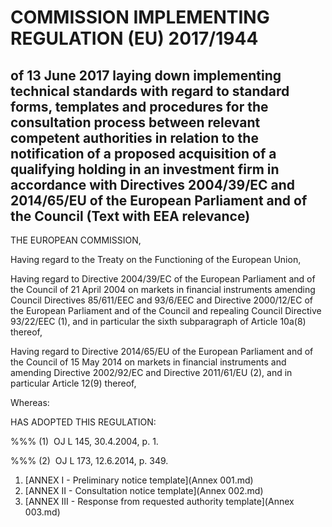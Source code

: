 # COMMISSION IMPLEMENTING REGULATION (EU) 2017/1944

## of 13 June 2017 laying down implementing technical standards with regard to standard forms, templates and procedures for the consultation process between relevant competent authorities in relation to the notification of a proposed acquisition of a qualifying holding in an investment firm in accordance with Directives 2004/39/EC and 2014/65/EU of the European Parliament and of the Council (Text with EEA relevance)

THE EUROPEAN COMMISSION,

Having regard to the Treaty on the Functioning of the European Union,

Having regard to Directive 2004/39/EC of the European Parliament and of the Council of 21 April 2004 on markets in financial instruments amending Council Directives 85/611/EEC and 93/6/EEC and Directive 2000/12/EC of the European Parliament and of the Council and repealing Council Directive 93/22/EEC (1), and in particular the sixth subparagraph of Article 10a(8) thereof,

Having regard to Directive 2014/65/EU of the European Parliament and of the Council of 15 May 2014 on markets in financial instruments and amending Directive 2002/92/EC and Directive 2011/61/EU (2), and in particular Article 12(9) thereof,

Whereas:

HAS ADOPTED THIS REGULATION:

%%% (1)  OJ L 145, 30.4.2004, p. 1.

%%% (2)  OJ L 173, 12.6.2014, p. 349.

1. [ANNEX I - Preliminary notice template](Annex 001.md)
1. [ANNEX II - Consultation notice template](Annex 002.md)
1. [ANNEX III - Response from requested authority template](Annex 003.md)
